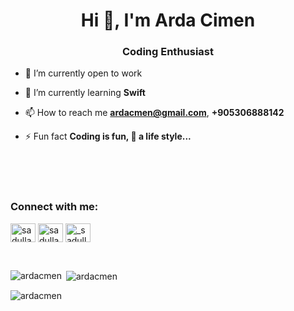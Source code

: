<h1 align="center">Hi 👋, I'm Arda Cimen</h1>
<h3 align="center">Coding Enthusiast</h3>


- 🔭 I’m currently open to work

- 🌱 I’m currently learning **Swift**

- 📫 How to reach me **ardacmen@gmail.com**, **+905306888142**

- ⚡ Fun fact **Coding is fun, 🥰 a life style...**

<br/>
<br/>



<br/>

<h3 align="left">Connect with me:</h3>
<p align="left">
<a href="https://twitter.com/ardacmen1" target="blank"><img align="center" src="https://raw.githubusercontent.com/rahuldkjain/github-profile-readme-generator/master/src/images/icons/Social/twitter.svg" alt="sadullahhhhhhh" height="30" width="40" /></a>
<a href="https://www.linkedin.com/in/arda-emin-%C3%A7imen-54b72620b/" target="blank"><img align="center" src="https://raw.githubusercontent.com/rahuldkjain/github-profile-readme-generator/master/src/images/icons/Social/linked-in-alt.svg" alt="sadullah-tanrikulu" height="30" width="40" /></a>
<a href="https://instagram.com/ardacmen" target="blank"><img align="center" src="https://raw.githubusercontent.com/rahuldkjain/github-profile-readme-generator/master/src/images/icons/Social/instagram.svg" alt="_sadullah_tanrikulu" height="30" width="40" /></a>
</p>

<br/>



<p><img align="left" src="https://github-readme-stats.vercel.app/api/top-langs?username=ardacmen&show_icons=true&locale=en&layout=compact" alt="ardacmen" /></p>

<p>&nbsp;<img align="center" src="https://github-readme-stats.vercel.app/api?username=ardacmen&show_icons=true&locale=en" alt="ardacmen" /></p>

<p><img align="center" src="https://github-readme-streak-stats.herokuapp.com/?user=ardacmen&" alt="ardacmen" /></p>


